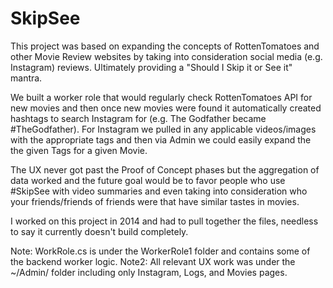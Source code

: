 # SkipSee

This project was based on expanding the concepts of RottenTomatoes and other Movie Review websites by taking into consideration social media (e.g. Instagram) reviews. Ultimately providing a "Should I Skip it or See it" mantra.

We built a worker role that would regularly check RottenTomatoes API for new movies and then once new movies were found it automatically created hashtags to search Instagram for (e.g. The Godfather became #TheGodfather). For Instagram we pulled in any applicable videos/images with the appropriate tags and then via Admin we could easily expand the the given Tags for a given Movie.

The UX never got past the Proof of Concept phases but the aggregation of data worked and the future goal would be to favor people who use #SkipSee with video summaries and even taking into consideration who your friends/friends of friends were that have similar tastes in movies.

I worked on this project in 2014 and had to pull together the files, needless to say it currently doesn't build completely.

Note: WorkRole.cs is under the WorkerRole1 folder and contains some of the backend worker logic.
Note2: All relevant UX work was under the ~/Admin/ folder including only Instagram, Logs, and Movies pages.
